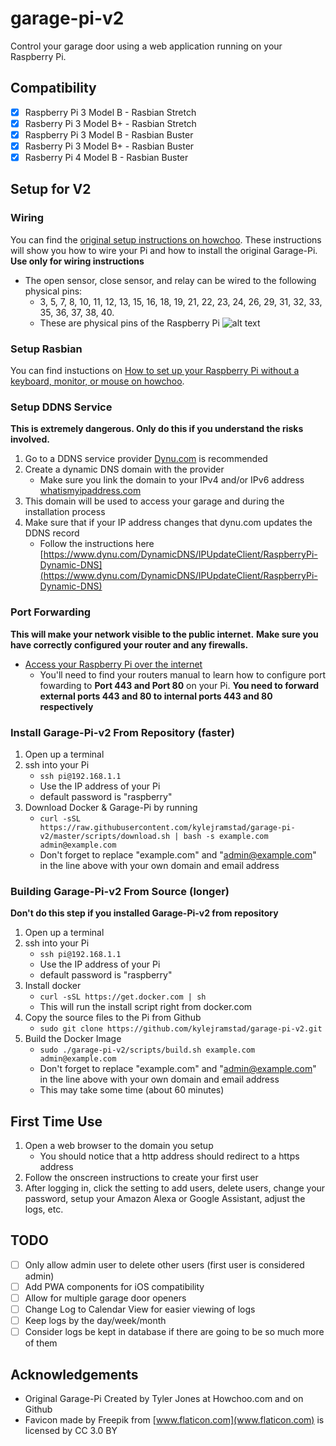# garage-pi-v2

Control your garage door using a web application running on your Raspberry Pi.

## Compatibility
- [x] Raspberry Pi 3 Model B - Rasbian Stretch
- [x] Rasberry Pi 3 Model B+ - Rasbian Stretch
- [x] Raspberry Pi 3 Model B - Rasbian Buster
- [x] Rasberry Pi 3 Model B+ - Rasbian Buster
- [x] Rasberry Pi 4 Model B - Rasbian Buster

## Setup for V2

### Wiring
You can find the [original setup instructions on howchoo](https://howchoo.com/g/yznmzmuxywu/how-to-control-your-garage-door-from-your-phone-using-a-raspberry-pi). These instructions will show you how to wire your Pi and how to install the original Garage-Pi.
**Use only for wiring instructions**

   - The open sensor, close sensor, and relay can be wired to the following physical pins:
       - 3, 5, 7, 8, 10, 11, 12, 13, 15, 16, 18, 19, 21, 22, 23, 24, 26, 29, 31, 32, 33, 35, 36, 37, 38, 40.
       - These are physical pins of the Raspberry Pi
![alt text](https://www.bigmessowires.com/wp-content/uploads/2018/05/Raspberry-GPIO.jpg "Physical Pinout Diagram")

### Setup Rasbian
You can find instuctions on [How to set up your Raspberry Pi without a keyboard, monitor, or mouse on howchoo](https://howchoo.com/g/mzgzy2mwowj/how-to-set-up-raspberry-pi-without-keyboard-monitor-mouse).

### Setup DDNS Service
**This is extremely dangerous. Only do this if you understand the risks involved.**
1. Go to a DDNS service provider [Dynu.com](https://www.dynu.com) is recommended
1. Create a dynamic DNS domain with the provider
   - Make sure you link the domain to your IPv4 and/or IPv6 address [whatismyipaddress.com](https://whatismyipaddress.com/)
1. This domain will be used to access your garage and during the installation process
1. Make sure that if your IP address changes that dynu.com updates the DDNS record
   - Follow the instructions here [https://www.dynu.com/DynamicDNS/IPUpdateClient/RaspberryPi-Dynamic-DNS](https://www.dynu.com/DynamicDNS/IPUpdateClient/RaspberryPi-Dynamic-DNS)

### Port Forwarding
**This will make your network visible to the public internet.**
**Make sure you have correctly configured your router and any firewalls.**
- [Access your Raspberry Pi over the internet](https://www.raspberrypi.org/documentation/remote-access/access-over-Internet/README.md)
  - You'll need to find your routers manual to learn how to configure port fowarding to **Port 443 and Port 80** on your Pi.
**You need to forward external ports 443 and 80 to internal ports 443 and 80 respectively**

### Install Garage-Pi-v2 From Repository (faster)
1. Open up a terminal
1. ssh into your Pi
   - ```ssh pi@192.168.1.1```
   - Use the IP address of your Pi
   - default password is "raspberry"
1. Download Docker & Garage-Pi by running
   - ```curl -sSL https://raw.githubusercontent.com/kylejramstad/garage-pi-v2/master/scripts/download.sh | bash -s example.com admin@example.com```
   - Don't forget to replace "example.com" and "admin@example.com" in the line above with your own domain and email address

### Building Garage-Pi-v2 From Source (longer)
**Don't do this step if you installed Garage-Pi-v2 from repository**
1. Open up a terminal
1. ssh into your Pi
   - ```ssh pi@192.168.1.1```
   - Use the IP address of your Pi
   - default password is "raspberry"
1. Install docker
   - ```curl -sSL https://get.docker.com | sh```
   - This will run the install script right from docker.com
1. Copy the source files to the Pi from Github
   - ```sudo git clone https://github.com/kylejramstad/garage-pi-v2.git```
1. Build the Docker Image
   - ```sudo ./garage-pi-v2/scripts/build.sh example.com admin@example.com```
   - Don't forget to replace "example.com" and "admin@example.com" in the line above with your own domain and email address
   - This may take some time (about 60 minutes)
   
## First Time Use
1. Open a web browser to the domain you setup
   - You should notice that a http address should redirect to a https address
1. Follow the onscreen instructions to create your first user
1. After logging in, click the setting to add users, delete users, change your password, setup your Amazon Alexa or Google Assistant, adjust the logs, etc.


## TODO
- [ ] Only allow admin user to delete other users (first user is considered admin)
- [ ] Add PWA components for iOS compatibility
- [ ] Allow for multiple garage door openers
- [ ] Change Log to Calendar View for easier viewing of logs
- [ ] Keep logs by the day/week/month
- [ ] Consider logs be kept in database if there are going to be so much more of them

## Acknowledgements
* Original Garage-Pi Created by Tyler Jones at Howchoo.com and on Github
* Favicon made by Freepik from [www.flaticon.com](www.flaticon.com) is licensed by CC 3.0 BY
